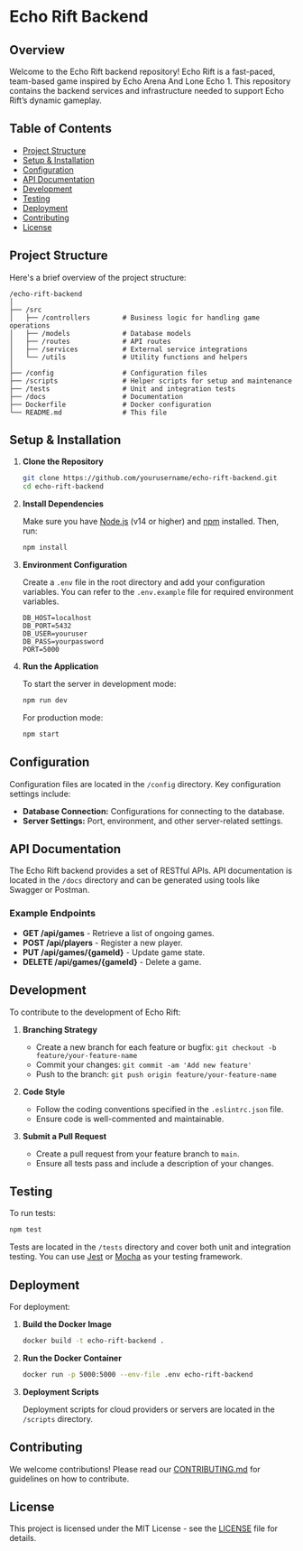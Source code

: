 

# Echo Rift Backend

## Overview

Welcome to the Echo Rift backend repository! Echo Rift is a fast-paced, team-based game inspired by Echo Arena And Lone Echo 1. This repository contains the backend services and infrastructure needed to support Echo Rift’s dynamic gameplay.

## Table of Contents

- [Project Structure](#project-structure)
- [Setup & Installation](#setup--installation)
- [Configuration](#configuration)
- [API Documentation](#api-documentation)
- [Development](#development)
- [Testing](#testing)
- [Deployment](#deployment)
- [Contributing](#contributing)
- [License](#license)

## Project Structure

Here's a brief overview of the project structure:

```
/echo-rift-backend
│
├── /src
│   ├── /controllers        # Business logic for handling game operations
│   ├── /models             # Database models
│   ├── /routes             # API routes
│   ├── /services           # External service integrations
│   └── /utils              # Utility functions and helpers
│
├── /config                 # Configuration files
├── /scripts                # Helper scripts for setup and maintenance
├── /tests                  # Unit and integration tests
├── /docs                   # Documentation
├── Dockerfile              # Docker configuration
└── README.md               # This file
```

## Setup & Installation

1. **Clone the Repository**

   ```bash
   git clone https://github.com/yourusername/echo-rift-backend.git
   cd echo-rift-backend
   ```

2. **Install Dependencies**

   Make sure you have [Node.js](https://nodejs.org/) (v14 or higher) and [npm](https://www.npmjs.com/) installed. Then, run:

   ```bash
   npm install
   ```

3. **Environment Configuration**

   Create a `.env` file in the root directory and add your configuration variables. You can refer to the `.env.example` file for required environment variables.

   ```env
   DB_HOST=localhost
   DB_PORT=5432
   DB_USER=youruser
   DB_PASS=yourpassword
   PORT=5000
   ```

4. **Run the Application**

   To start the server in development mode:

   ```bash
   npm run dev
   ```

   For production mode:

   ```bash
   npm start
   ```

## Configuration

Configuration files are located in the `/config` directory. Key configuration settings include:

- **Database Connection:** Configurations for connecting to the database.
- **Server Settings:** Port, environment, and other server-related settings.

## API Documentation

The Echo Rift backend provides a set of RESTful APIs. API documentation is located in the `/docs` directory and can be generated using tools like Swagger or Postman.

### Example Endpoints

- **GET /api/games** - Retrieve a list of ongoing games.
- **POST /api/players** - Register a new player.
- **PUT /api/games/{gameId}** - Update game state.
- **DELETE /api/games/{gameId}** - Delete a game.

## Development

To contribute to the development of Echo Rift:

1. **Branching Strategy**

   - Create a new branch for each feature or bugfix: `git checkout -b feature/your-feature-name`
   - Commit your changes: `git commit -am 'Add new feature'`
   - Push to the branch: `git push origin feature/your-feature-name`

2. **Code Style**

   - Follow the coding conventions specified in the `.eslintrc.json` file.
   - Ensure code is well-commented and maintainable.

3. **Submit a Pull Request**

   - Create a pull request from your feature branch to `main`.
   - Ensure all tests pass and include a description of your changes.

## Testing

To run tests:

```bash
npm test
```

Tests are located in the `/tests` directory and cover both unit and integration testing. You can use [Jest](https://jestjs.io/) or [Mocha](https://mochajs.org/) as your testing framework.

## Deployment

For deployment:

1. **Build the Docker Image**

   ```bash
   docker build -t echo-rift-backend .
   ```

2. **Run the Docker Container**

   ```bash
   docker run -p 5000:5000 --env-file .env echo-rift-backend
   ```

3. **Deployment Scripts**

   Deployment scripts for cloud providers or servers are located in the `/scripts` directory.

## Contributing

We welcome contributions! Please read our [CONTRIBUTING.md](CONTRIBUTING.md) for guidelines on how to contribute.

## License

This project is licensed under the MIT License - see the [LICENSE](LICENSE) file for details.
